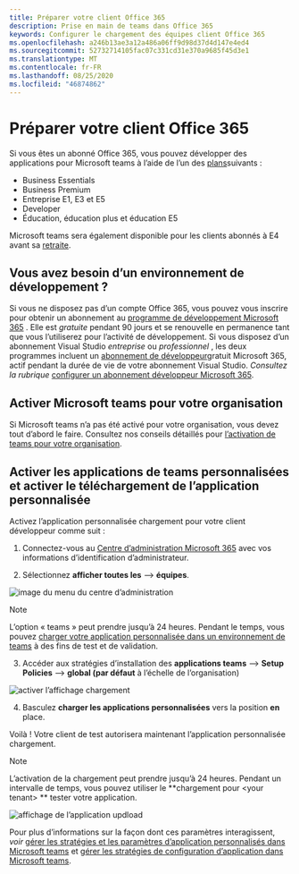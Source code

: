 ```yaml
---
title: Préparer votre client Office 365
description: Prise en main de teams dans Office 365
keywords: Configurer le chargement des équipes client Office 365
ms.openlocfilehash: a246b13ae3a12a486a06ff9d98d37d4d147e4ed4
ms.sourcegitcommit: 52732714105fac07c331cd31e370a9685f45d3e1
ms.translationtype: MT
ms.contentlocale: fr-FR
ms.lasthandoff: 08/25/2020
ms.locfileid: "46874862"
---
```

# <a name="prepare-your-office-365-tenant"></a>Préparer votre client Office 365

Si vous êtes un abonné Office 365, vous pouvez développer des applications pour Microsoft teams à l’aide de l’un des [plans](https://products.office.com/business/compare-more-office-365-for-business-plans)suivants :

* Business Essentials
* Business Premium
* Entreprise E1, E3 et E5
* Developer
* Éducation, éducation plus et éducation E5

Microsoft teams sera également disponible pour les clients abonnés à E4 avant sa [retraite](https://support.office.com//article/important-information-for-office-365-enterprise-e4-customers-f9572348-43a2-43fa-a3d8-3b6c9c042147).

## <a name="just-need-a-development-environment"></a>Vous avez besoin d’un environnement de développement ?

Si vous ne disposez pas d’un compte Office 365, vous pouvez vous inscrire pour obtenir un abonnement au [programme de développement Microsoft 365](https://developer.microsoft.com/microsoft-365/dev-program) . Elle est *gratuite* pendant 90 jours et se renouvelle en permanence tant que vous l’utiliserez pour l’activité de développement. Si vous disposez d’un abonnement Visual Studio *entreprise* ou *professionnel* , les deux programmes incluent un [abonnement de développeur](https://aka.ms/MyVisualStudioBenefits)gratuit Microsoft 365, actif pendant la durée de vie de votre abonnement Visual Studio. *Consultez la rubrique* [configurer un abonnement développeur Microsoft 365](https://docs.microsoft.com/office/developer-program/office-365-developer-program-get-started).

## <a name="enable-microsoft-teams-for-your-organization"></a>Activer Microsoft teams pour votre organisation 

Si Microsoft teams n’a pas été activé pour votre organisation, vous devez tout d’abord le faire. Consultez nos conseils détaillés pour [l’activation de teams pour votre organisation](/microsoftteams/enable-features-office-365).

## <a name="enable-custom-teams-apps-and-turn-on-custom-app-uploading"></a>Activer les applications de teams personnalisées et activer le téléchargement de l’application personnalisée

Activez l’application personnalisée chargement pour votre client développeur comme suit :

1. Connectez-vous au [Centre d’administration Microsoft 365](https://admin.microsoft.com/Adminportal/Home?source=applauncher#/homepage#/) avec vos informations d’identification d’administrateur. 

2. Sélectionnez **afficher toutes les**  -->  **équipes**. 

![image du menu du centre d’administration](~/assets/images/prepare-test-tenant/admin-center.png)

> [!Note] 
> L’option « teams » peut prendre jusqu’à 24 heures. Pendant le temps, vous pouvez [charger votre application personnalisée dans un environnement de teams](/microsoftteams/upload-custom-apps#validate) à des fins de test et de validation.

3. Accéder aux stratégies d’installation des **applications teams**  -->  **Setup Policies**  -->  **global (par défaut** à l’échelle de l’organisation)  

![activer l’affichage chargement](~/assets/images/prepare-test-tenant/turn-on-sideload.png)

4. Basculez **charger les applications personnalisées** vers la position **en** place.

Voilà ! Votre client de test autorisera maintenant l’application personnalisée chargement.

> [!Note] 
> L’activation de la chargement peut prendre jusqu’à 24 heures. Pendant un intervalle de temps, vous pouvez utiliser le **chargement pour \<your tenant> ** tester votre application.

![affichage de l’application updload](~/assets/images/prepare-test-tenant/upload-for-contoso.png)

Pour plus d’informations sur la façon dont ces paramètres interagissent, *voir* [gérer les stratégies et les paramètres d’application personnalisés dans Microsoft teams](https://docs.microsoft.com/microsoftteams/teams-custom-app-policies-and-settings) et [gérer les stratégies de configuration d’application dans Microsoft teams](https://docs.microsoft.com/microsoftteams/teams-app-setup-policies).
